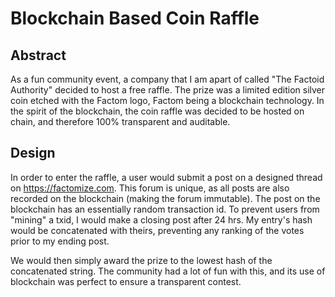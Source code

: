 # Blockchain Based Coin Raffle

## Abstract

As a fun community event, a company that I am apart of called "The Factoid Authority" decided to host a free raffle. The prize was a limited edition silver coin etched with the Factom logo, Factom being a blockchain technology. In the spirit of the blockchain, the coin raffle was decided to be hosted on chain, and therefore 100% transparent and auditable.

## Design

In order to enter the raffle, a user would submit a post on a designed thread on https://factomize.com. This forum is unique, as all posts are also recorded on the blockchain (making the forum immutable). The post on the blockchain has an essentially random transaction id. To prevent users from "mining" a txid, I would make a closing post after 24 hrs. My entry's hash would be concatenated with theirs, preventing any ranking of the votes prior to my ending post. 

We would then simply award the prize to the lowest hash of the concatenated string. The community had a lot of fun with this, and its use of blockchain was perfect to ensure a transparent contest.

